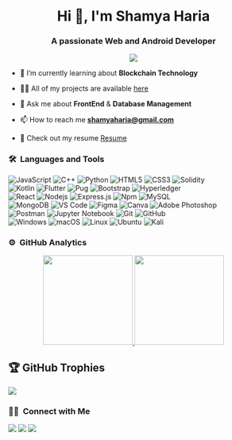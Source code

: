 <h1 align="center">Hi 👋, I'm Shamya Haria</h1>
<h3 align="center">A passionate Web and Android Developer</h3>
	
<p align="center">
  <img src="https://komarev.com/ghpvc/?username=ShamyaHaria&color=blueviolet&style=flat">
</p>

- 🌱 I’m currently learning about **Blockchain Technology**

- 👨‍💻 All of my projects are available [here](https://shamyaharia.github.io/#projects)

- 💬 Ask me about **FrontEnd** & **Database Management**

- 📫 How to reach me **shamyaharia@gmail.com**

- 📄 Check out my resume [Resume](https://drive.google.com/file/d/1CFF1ry3YeSWzLUJ_c0q6Qxxdknz9BQoT/view?usp=drive_link)


	
### 🛠 &nbsp;Languages and Tools

![JavaScript](https://img.shields.io/badge/-JavaScript-%23F7DF1C?style=for-the-badge&logo=javascript&logoColor=000000&labelColor=%23F7DF1C&color=%23FFCE5A)
![C++](https://img.shields.io/badge/C%2B%2B-00599C?style=for-the-badge&logo=c%2B%2B&logoColor=white)
![Python](http://img.shields.io/badge/-Python-3776AB?style=for-the-badge&logo=python&logoColor=ffffff)
![HTML5](https://img.shields.io/badge/-HTML5-%23E44D27?style=for-the-badge&logo=html5&logoColor=ffffff)
![CSS3](https://img.shields.io/badge/-CSS3-%231572B6?style=for-the-badge&logo=css3)
![Solidity](https://img.shields.io/badge/Solidity-%23363636.svg?style=for-the-badge&logo=solidity&logoColor=white)
<br>
![Kotlin](https://img.shields.io/badge/kotlin-%237F52FF.svg?style=for-the-badge&logo=kotlin&logoColor=white)
![Flutter](https://img.shields.io/badge/Flutter-02569B?style=for-the-badge&logo=flutter&logoColor=white)
![Pug](https://img.shields.io/badge/Pug-FFF?style=for-the-badge&logo=pug&logoColor=A86454)
![Bootstrap](https://img.shields.io/badge/bootstrap-%238511FA.svg?style=for-the-badge&logo=bootstrap&logoColor=white)
![Hyperledger](https://img.shields.io/badge/hyperledger-2F3134?style=for-the-badge&logo=hyperledger&logoColor=white)
<br>
![React](https://img.shields.io/badge/-React-61DAFB?style=for-the-badge&logo=react&logoColor=ffffff)
![Nodejs](https://img.shields.io/badge/-Nodejs-339933?style=for-the-badge&logo=Node.js&logoColor=ffffff)
![Express.js](https://img.shields.io/badge/express.js-%23404d59.svg?style=for-the-badge&logo=express&logoColor=%2361DAFB)
![Npm](https://img.shields.io/badge/-npm-CB3837?style=for-the-badge&logo=npm)
![MySQL](https://img.shields.io/badge/mysql-%2300f.svg?style=for-the-badge&logo=mysql&logoColor=white)
<br>
![MongoDB](https://img.shields.io/badge/MongoDB-4EA94B?style=for-the-badge&logo=mongodb&logoColor=white)
![VS Code](http://img.shields.io/badge/-VS%20Code-007ACC?style=for-the-badge&logo=visual-studio-code&logoColor=ffffff)
![Figma](https://img.shields.io/badge/figma-%23F24E1E.svg?style=for-the-badge&logo=figma&logoColor=white)
![Canva](https://img.shields.io/badge/Canva-%2300C4CC.svg?style=for-the-badge&logo=Canva&logoColor=white)
![Adobe Photoshop](https://img.shields.io/badge/adobe%20photoshop-%2331A8FF.svg?style=for-the-badge&logo=adobe%20photoshop&logoColor=white)
<br/>
![Postman](https://img.shields.io/badge/Postman-FF6C37?style=for-the-badge&logo=postman&logoColor=white)
![Jupyter Notebook](https://img.shields.io/badge/jupyter-%23FA0F00.svg?style=for-the-badge&logo=jupyter&logoColor=white)
![Git](https://img.shields.io/badge/-Git-%23F05032?style=for-the-badge&logo=git&logoColor=%23ffffff)
![GitHub](https://img.shields.io/badge/-GitHub-181717?style=for-the-badge&logo=github)
<br/>
![Windows](https://img.shields.io/badge/Windows-0078D6?style=for-the-badge&logo=windows&logoColor=white)
![macOS](https://img.shields.io/badge/mac%20os-000000?style=for-the-badge&logo=macos&logoColor=F0F0F0)
![Linux](http://img.shields.io/badge/-Linux-0078D6?style=for-the-badge&logo=linux&logoColor=ffffff)
![Ubuntu](https://img.shields.io/badge/Ubuntu-E95420?style=for-the-badge&logo=ubuntu&logoColor=white)
![Kali](https://img.shields.io/badge/Kali-268BEE?style=for-the-badge&logo=kalilinux&logoColor=white)


### ⚙️ &nbsp;GitHub Analytics

<p align="center">
<a href="https://github.com/ShamyaHaria">
  <img height="180em" src="https://github-readme-stats-eight-theta.vercel.app/api?username=ShamyaHaria&show_icons=true&theme=algolia&include_all_commits=true&count_private=true"/>
  <img height="180em" src="https://github-readme-stats-eight-theta.vercel.app/api/top-langs/?username=ShamyaHaria&layout=compact&langs_count=8&theme=algolia"/>
</a>
</p>

## 🏆 GitHub Trophies
![](https://github-profile-trophy.vercel.app/?username=ShamyaHaria&theme=radical&no-frame=false&no-bg=false&margin-w=4)

### 🤝🏻 &nbsp;Connect with Me

<p>
<a href="https://www.linkedin.com/in/shamya-haria-b60752230/"><img src="https://img.shields.io/badge/-ShamyaHaria-0077B5?style=flat&logo=Linkedin&logoColor=white"/></a>
<a href="mailto:shamyaharia@gmail.com"><img src="https://img.shields.io/badge/-shamyaharia@gmail.com-D14836?style=flat&logo=Gmail&logoColor=white"/></a>
<a href="https://twitter.com/Shamss_35"><img src="https://img.shields.io/badge/-@Shamss_35-1877F2?style=flat&logo=Twitter&logoColor=white"/></a>
</p>
